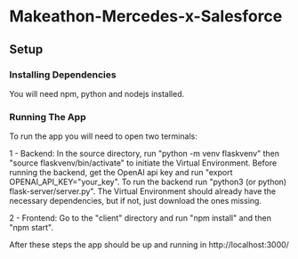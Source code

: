 # Makeathon-Mercedes-x-Salesforce

## Setup

### Installing Dependencies

You will need npm, python and nodejs installed.

### Running The App

To run the app you will need to open two terminals:

1 - Backend: In the source directory, run "python -m venv flaskvenv" then "source flaskvenv/bin/activate" to initiate the Virtual Environment. Before running the backend, get the OpenAI api key and run "export OPENAI_API_KEY="your_key". To run the backend run "python3 (or python) flask-server/server.py". The Virtual Environment should already have the necessary dependencies, but if not, just download the ones missing.

2 - Frontend: Go to the "client" directory and run "npm install" and then "npm start".

After these steps the app should be up and running in http://localhost:3000/
